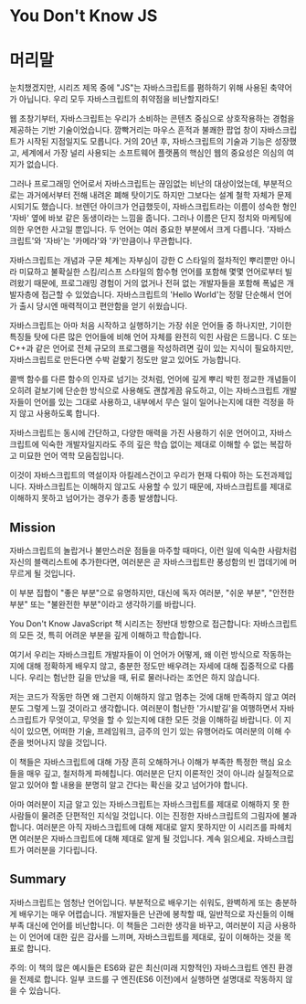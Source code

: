 # You Don't Know JS

# 머리말

눈치챘겠지만, 시리즈 제목 중에 "JS"는 자바스크립트를 폄하하기 위해 사용된 축약어가 아닙니다. 우리 모두 자바스크립트의 취약점을 비난할지라도!

웹 초창기부터, 자바스크립트는 우리가 소비하는 콘텐츠 중심으로 상호작용하는 경험을 제공하는 기반 기술이었습니다. 깜빡거리는 마우스 흔적과 불쾌한 팝업 창이 자바스크립트가 시작된 지점일지도 모릅니다. 거의 20년 후, 자바스크립트의 기술과 기능은 성장했고, 세계에서 가장 널리 사용되는 소프트웨어 플랫폼의 핵심인 웹의 중요성은 의심의 여지가 없습니다.

그러나 프로그래밍 언어로서 자바스크립트는 끊임없는 비난의 대상이었는데, 부분적으로는 과거에서부터 전해 내려온 폐해 탓이기도 하지만 그보다는 설계 철학 자체가 문제시되기도 했습니다. 브렌던 아이크가 언급했듯이, 자바스크립트라는 이름이 성숙한 형인 '자바' 옆에 바보 같은 동생이라는 느낌을 줍니다. 그러나 이름은 단지 정치와 마케팅에 의한 우연한 사고일 뿐입니다. 두 언어는 여러 중요한 부분에서 크게 다릅니다. '자바스크립트'와 '자바'는 '카메라'와 '카'만큼이나 무관합니다.

자바스크립트는 개념과 구문 체계는 자부심이 강한 C 스타일의 절차적인 뿌리뿐만 아니라 미묘하고 불확실한 스킴/리스프 스타일의 함수형 언어를 포함해 몇몇 언어로부터 빌려왔기 때문에, 프로그래밍 경험이 거의 없거나 전혀 없는 개발자들을 포함해 폭넓은 개발자층에 접근할 수 있었습니다. 자바스크립트의 'Hello World'는 정말 단순해서 언어가 출시 당시엔 매력적이고 편안함을 얻기 쉬웠습니다.

자바스크립트는 아마 처음 시작하고 실행하기는 가장 쉬운 언어들 중 하나지만, 기이한 특징들 탓에 다른 많은 언어들에 비해 언어 자체를 완전히 익힌 사람은 드뭅니다. C 또는 C++과 같은 언어로 전체 규모의 프로그램을 작성하려면 깊이 있는 지식이 필요하지만, 자바스크립트로 만든다면 수박 겉핥기 정도만 알고 있어도 가능합니다.

콜백 함수를 다른 함수의 인자로 넘기는 것처럼, 언어에 깊게 뿌리 박힌 정교한 개념들이 오히려 겉보기에 단순한 방식으로 사용해도 괜찮게끔 유도하고, 이는 자바스크립트 개발자들이 언어를 있는 그대로 사용하고, 내부에서 무슨 일이 일어나는지에 대한 걱정을 하지 않고 사용하도록 합니다.

자바스크립트는 동시에 간단하고, 다양한 매력을 가진 사용하기 쉬운 언어이고, 자바스크립트에 익숙한 개발자일지라도 주의 깊은 학습 없이는 제대로 이해할 수 없는 복잡하고 미묘한 언어 역학 모음집입니다.

이것이 자바스크립트의 역설이자 아킬레스건이고 우리가 현재 다뤄야 하는 도전과제입니다. 자바스크립트는 이해하지 않고도 사용할 수 있기 때문에, 자바스크립트를 제대로 이해하지 못하고 넘어가는 경우가 종종 발생합니다.

## Mission

자바스크립트의 놀랍거나 불만스러운 점들을 마주할 때마다, 이런 일에 익숙한 사람처럼 자신의 블랙리스트에 추가한다면, 여러분은 곧 자바스크립트란 풍성함의 빈 껍데기에 머무르게 될 것입니다.

이 부분 집합이 "좋은 부분"으로 유명하지만, 대신에 독자 여러분, "쉬운 부분", "안전한 부분" 또는 "불완전한 부분"이라고 생각하기를 바랍니다.

You Don't Know JavaScript 책 시리즈는 정반대 방향으로 접근합니다:
자바스크립트의 모든 것, 특히 어려운 부분을 깊게 이해하고 학습합니다.

여기서 우리는 자바스크립트 개발자들이 이 언어가 어떻게, 왜 이런 방식으로 작동하는지에 대해 정확하게 배우지 않고, 충분한 정도만 배우려는 자세에 대해 집중적으로 다룹니다. 우리는 험난한 길을 만났을 때, 뒤로 물러나라는 조언은 하지 않습니다.

저는 코드가 작동만 하면 왜 그런지 이해하지 않고 멈추는 것에 대해 만족하지 않고 여러분도 그렇게 느낄 것이라고 생각합니다. 여러분이 험난한 '가시밭길'을 여행하면서 자바스크립트가 무엇이고, 무엇을 할 수 있는지에 대한 모든 것을 이해하길 바랍니다. 이 지식이 있으면, 어떠한 기술, 프레임워크, 금주의 인기 있는 유행어라도 여러분의 이해 수준을 벗어나지 않을 것입니다.

이 책들은 자바스크립트에 대해 가장 흔히 오해하거나 이해가 부족한 특정한 핵심 요소들을 매우 깊고, 철저하게 파헤칩니다. 여러분은 단지 이론적인 것이 아니라 실질적으로 알고 있어야 할 내용을 분명히 알고 간다는 확신을 갖고 넘어가야 합니다.

아마 여러분이 지금 알고 있는 자바스크립트는 자바스크립트를 제대로 이해하지 못 한 사람들이 물려준 단편적인 지식일 것입니다. 이는 진정한 자바스크립트의 그림자에 불과합니다. 여러분은 아직 자바스크립트에 대해 제대로 알지 못하지만 이 시리즈를 파헤치면 여러분은 자바스크립트에 대해 제대로 알게 될 것입니다. 계속 읽으세요. 자바스크립트가 여러분을 기다립니다.

## Summary

자바스크립트는 엄청난 언어입니다. 부분적으로 배우기는 쉬워도, 완벽하게 또는 충분하게 배우기는 매우 어렵습니다. 개발자들은 난관에 봉착할 때, 일반적으로 자신들의 이해 부족 대신에 언어를 비난합니다. 이 책들은 그러한 생각을 바꾸고, 여러분이 지금 사용하는 이 언어에 대한 깊은 감사를 느끼며, 자바스크립트를 제대로, 깊이 이해하는 것을 목표로 합니다.

주의: 이 책의 많은 예시들은 ES6와 같은 최신(미래 지향적인) 자바스크립트 엔진 환경을 전제로 합니다. 일부 코드를 구 엔진(ES6 이전)에서 실행하면 설명대로 작동하지 않을 수 있습니다.
